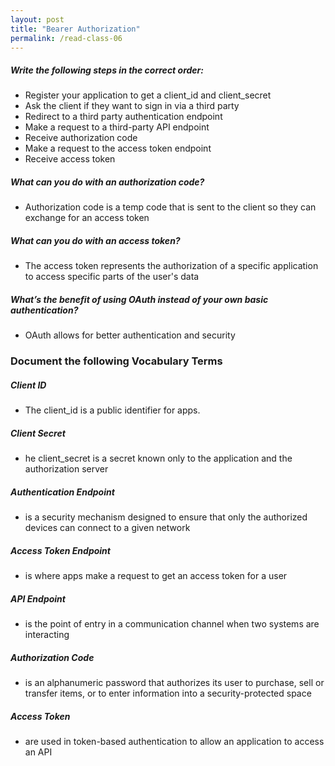 ```yaml
---
layout: post
title: "Bearer Authorization"
permalink: /read-class-06
---
```

##### Write the following steps in the correct order:
* Register your application to get a client_id and client_secret
* Ask the client if they want to sign in via a third party
* Redirect to a third party authentication endpoint
* Make a request to a third-party API endpoint
* Receive authorization code
* Make a request to the access token endpoint
* Receive access token
 
##### What can you do with an authorization code?
* Authorization code is a temp code that is sent to the client so they can exchange for an access token
 
##### What can you do with an access token?
* The access token represents the authorization of a specific application to access specific parts of the user's data
 
##### What’s the benefit of using OAuth instead of your own basic authentication?
* OAuth allows for better authentication and security 
 
### Document the following Vocabulary Terms
 
##### Client ID
* The client_id is a public identifier for apps.
 
##### Client Secret
* he client_secret is a secret known only to the application and the authorization server
 
##### Authentication Endpoint
* is a security mechanism designed to ensure that only the authorized devices can connect to a given network
 
##### Access Token Endpoint
* is where apps make a request to get an access token for a user
 
##### API Endpoint
* is the point of entry in a communication channel when two systems are interacting
 
##### Authorization Code
* is an alphanumeric password that authorizes its user to purchase, sell or transfer items, or to enter information into a security-protected space
 
##### Access Token
* are used in token-based authentication to allow an application to access an API
 
